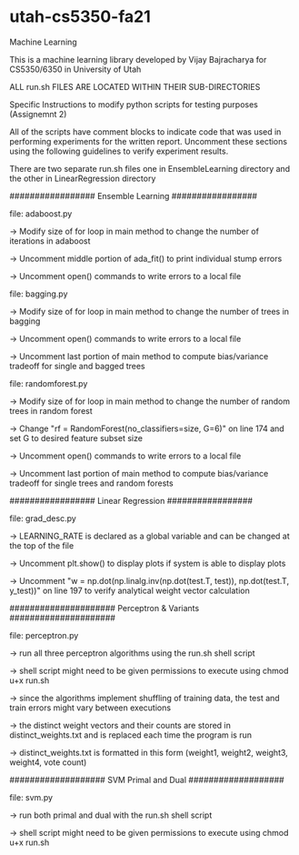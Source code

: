 # utah-cs5350-fa21
Machine Learning 

This is a machine learning library developed by Vijay Bajracharya for CS5350/6350 in University of Utah

ALL run.sh FILES ARE LOCATED WITHIN THEIR SUB-DIRECTORIES

Specific Instructions to modify python scripts for testing purposes (Assignemnt 2)

All of the scripts have comment blocks to indicate code that was used in performing experiments for the written report.
Uncomment these sections using the following guidelines to verify experiment results.

There are two separate run.sh files one in EnsembleLearning directory and the other in LinearRegression directory

#################
Ensemble Learning
#################

file: adaboost.py

-> Modify size of for loop in main method to change the number of iterations in adaboost

-> Uncomment middle portion of ada_fit() to print individual stump errors

-> Uncomment open() commands to write errors to a local file



file: bagging.py

-> Modify size of for loop in main method to change the number of trees in bagging

-> Uncomment open() commands to write errors to a local file

-> Uncomment last portion of main method to compute bias/variance tradeoff for single and bagged trees



file: randomforest.py

-> Modify size of for loop in main method to change the number of random trees in random forest

-> Change "rf = RandomForest(no_classifiers=size, G=6)" on line 174 and set G to desired feature subset size

-> Uncomment open() commands to write errors to a local file

-> Uncomment last portion of main method to compute bias/variance tradeoff for single trees and random forests

#################
Linear Regression
#################

file: grad_desc.py

-> LEARNING_RATE is declared as a global variable and can be changed at the top of the file

-> Uncomment plt.show() to display plots if system is able to display plots

-> Uncomment "w = np.dot(np.linalg.inv(np.dot(test.T, test)), np.dot(test.T, y_test))" on line 197 to verify analytical weight vector calculation

#####################
Perceptron & Variants
#####################

file: perceptron.py

-> run all three perceptron algorithms using the run.sh shell script

-> shell script might need to be given permissions to execute using chmod u+x run.sh

-> since the algorithms implement shuffling of training data, the test and train errors might vary between executions

-> the distinct weight vectors and their counts are stored in distinct_weights.txt and is replaced each time the program is run

-> distinct_weights.txt is formatted in this form (weight1, weight2, weight3, weight4, vote count)

###################
SVM Primal and Dual
###################

file: svm.py

-> run both primal and dual with the run.sh shell script

-> shell script might need to be given permissions to execute using chmod u+x run.sh




